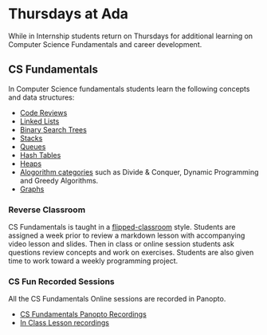 # Thursdays at Ada

While in Internship students return on Thursdays for additional learning on Computer Science Fundamentals and career development.

## CS Fundamentals

In Computer Science fundamentals students learn the following concepts and data structures:

- [Code Reviews](../01-Code-Reviews/01-code-reviews.md)
- [Linked Lists](../02-linked-lists/02-linked-lists.md)
- [Binary Search Trees](../03-Binary-Search-Trees/01-Binary-Search-Trees.md)
- [Stacks](../04-Stacks-And-Queues/01-stacks-and-queues.md)
- [Queues](../04-Stacks-And-Queues/01-stacks-and-queues.md)
- [Hash Tables](../05-hash-tables/01-hash-tables.md)
- [Heaps](../06-heaps/01-heaps.md)
- [Alogorithm categories](../07-algorithms/algorithms.md) such as Divide & Conquer, Dynamic Programming and Greedy Algorithms.
- [Graphs](../08-graphs/graphs.md)

### Reverse Classroom

CS Fundamentals is taught in a [flipped-classroom](https://omerad.msu.edu/teaching/teaching-strategies/27-teaching/162-what-why-and-how-to-implement-a-flipped-classroom-model) style.  Students are assigned a week prior to review a markdown lesson with accompanying video lesson and slides.  Then in class or online session students ask questions review concepts and work on exercises.  Students are also given time to work toward a weekly programming project.

### CS Fun Recorded Sessions

All the CS Fundamentals Online sessions are recorded in Panopto.

- [CS Fundamentals Panopto Recordings](https://adaacademy.hosted.panopto.com/Panopto/Pages/Sessions/List.aspx?folderID=68179df6-b98d-4b12-8f68-ac32016bc0a0)
- [In Class Lesson recordings](https://adaacademy.hosted.panopto.com/Panopto/Pages/Sessions/List.aspx?folderID=899c2cad-f750-4f8c-872b-ace9000dd97f)
